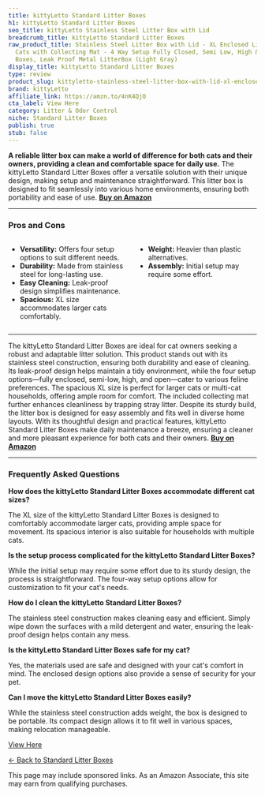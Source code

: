 ```yaml
---
title: kittyLetto Standard Litter Boxes
h1: kittyLetto Standard Litter Boxes
seo_title: kittyLetto Stainless Steel Litter Box with Lid
breadcrumb_title: kittyLetto Standard Litter Boxes
raw_product_title: Stainless Steel Litter Box with Lid - XL Enclosed Litter Box for
  Cats with Collecting Mat - 4 Way Setup Fully Closed, Semi Low, High & Open Kitty
  Boxes, Leak Proof Metal LitterBox (Light Gray)
display_title: kittyLetto Standard Litter Boxes
type: review
product_slug: kittyletto-stainless-steel-litter-box-with-lid-xl-enclosed-litter-box-f-7b6785da
brand: kittyLetto
affiliate_link: https://amzn.to/4nK4QjO
cta_label: View Here
category: Litter & Odor Control
niche: Standard Litter Boxes
publish: true
stub: false
---
```


<div id="intro" class="full-width">
  <p><strong>A reliable litter box can make a world of difference for both cats and their owners, providing a clean and comfortable space for daily use.</strong> The kittyLetto Standard Litter Boxes offer a versatile solution with their unique design, making setup and maintenance straightforward. This litter box is designed to fit seamlessly into various home environments, ensuring both portability and ease of use. <a href="https://amzn.to/4nK4QjO" rel="nofollow sponsored noopener" target="_blank"><strong>Buy on Amazon</strong></a></p>
</div>

<hr />
<h3 id="pros-cons">Pros and Cons</h3>
<div class="pc-grid" style="display:grid;grid-template-columns:1fr 1fr;gap:16px;">
  <ul>
    <li><strong>Versatility:</strong> Offers four setup options to suit different needs.</li>
    <li><strong>Durability:</strong> Made from stainless steel for long-lasting use.</li>
    <li><strong>Easy Cleaning:</strong> Leak-proof design simplifies maintenance.</li>
    <li><strong>Spacious:</strong> XL size accommodates larger cats comfortably.</li>
  </ul>
  <ul>
    <li><strong>Weight:</strong> Heavier than plastic alternatives.</li>
    <li><strong>Assembly:</strong> Initial setup may require some effort.</li>
  </ul>
</div>
<hr />

<div class="full-width">
  <p>The kittyLetto Standard Litter Boxes are ideal for cat owners seeking a robust and adaptable litter solution. This product stands out with its stainless steel construction, ensuring both durability and ease of cleaning. Its leak-proof design helps maintain a tidy environment, while the four setup options—fully enclosed, semi-low, high, and open—cater to various feline preferences. The spacious XL size is perfect for larger cats or multi-cat households, offering ample room for comfort. The included collecting mat further enhances cleanliness by trapping stray litter. Despite its sturdy build, the litter box is designed for easy assembly and fits well in diverse home layouts. With its thoughtful design and practical features, kittyLetto Standard Litter Boxes make daily maintenance a breeze, ensuring a cleaner and more pleasant experience for both cats and their owners. <a href="https://amzn.to/4nK4QjO" rel="nofollow sponsored noopener" target="_blank"><strong>Buy on Amazon</strong></a></p>
</div>

<hr />
<h3 id="faqs">Frequently Asked Questions</h3>

<p><strong>How does the kittyLetto Standard Litter Boxes accommodate different cat sizes?</strong></p>
<p>The XL size of the kittyLetto Standard Litter Boxes is designed to comfortably accommodate larger cats, providing ample space for movement. Its spacious interior is also suitable for households with multiple cats.</p>

<p><strong>Is the setup process complicated for the kittyLetto Standard Litter Boxes?</strong></p>
<p>While the initial setup may require some effort due to its sturdy design, the process is straightforward. The four-way setup options allow for customization to fit your cat's needs.</p>

<p><strong>How do I clean the kittyLetto Standard Litter Boxes?</strong></p>
<p>The stainless steel construction makes cleaning easy and efficient. Simply wipe down the surfaces with a mild detergent and water, ensuring the leak-proof design helps contain any mess.</p>

<p><strong>Is the kittyLetto Standard Litter Boxes safe for my cat?</strong></p>
<p>Yes, the materials used are safe and designed with your cat's comfort in mind. The enclosed design options also provide a sense of security for your pet.</p>

<p><strong>Can I move the kittyLetto Standard Litter Boxes easily?</strong></p>
<p>While the stainless steel construction adds weight, the box is designed to be portable. Its compact design allows it to fit well in various spaces, making relocation manageable.</p>
<p><a class="btn" href="https://amzn.to/4nK4QjO" target="_blank" rel="nofollow sponsored noopener">View Here</a></p>
<p><a href="/roundups/litter-odor-control/standard-litter-boxes/">← Back to Standard Litter Boxes</a></p>
<aside class="disclosure">This page may include sponsored links. As an Amazon Associate, this site may earn from qualifying purchases.</aside>
